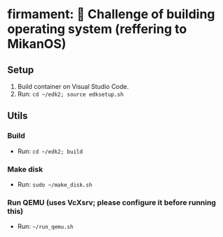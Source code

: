 # firmament: 🌄 Challenge of building operating system (reffering to MikanOS)
## Setup
1. Build container on Visual Studio Code.
2. Run: `cd ~/edk2; source edksetup.sh`
## Utils
### Build
* Run: `cd ~/edk2; build`
### Make disk
* Run: `sudo ~/make_disk.sh`
### Run QEMU (uses VcXsrv; please configure it before running this)
* Run: `~/run_qemu.sh`
